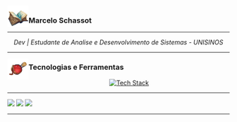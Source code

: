 <img align="left" alt="grimorio" height="48" width="48" src="https://github.com/mschassot/mschassot/blob/main/imagens/magicbook.png">

### Marcelo Schassot

---
<p align="center">
  <i>Dev | Estudante de Analise e Desenvolvimento de Sistemas - UNISINOS</i>
</p>

---

<img align="left" alt="pocao" height="48" width="48" src="https://github.com/mschassot/mschassot/blob/main/imagens/pocaorpg.png"> 

### Tecnologias e Ferramentas 

<p align="center">
  <a href="https://skillicons.dev">
    <img src="https://skillicons.dev/icons?i=html,css,javascript,git,github,visualstudio,figma,linux" alt="Tech Stack"/>
  </a>
</p>

---
<div>
  <a href="https://www.figma.com/files/team/1531293684393767899/user/1531293679799549439?fuid=1531293679799549439" target="_blank"><img src="https://img.shields.io/badge/Figma-F24E1E?style=for-the-badge&logo=figma&logoColor=white" target="_blank"></a>
  <a href="https://www.linkedin.com/in/marcelo-c-schassot-angst-68ba00163/" target="_blank"><img src="https://img.shields.io/badge/LinkedIn-0077B5?style=for-the-badge&logo=linkedin&logoColor=white" target="_blank"></a>
  <a href="https://steamcommunity.com/profiles/76561198216974044/" target="_blank"><img src="https://img.shields.io/badge/Steam-000000?style=for-the-badge&logo=steam&logoColor=white" target="_blank"></a>
</div>

---




